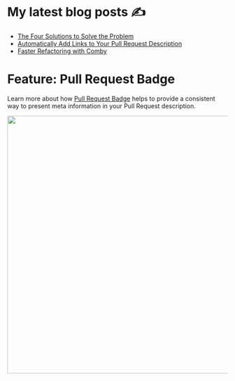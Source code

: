 
# My latest blog posts ✍️

- [The Four Solutions to Solve the Problem](https://stefanbuck.com/blog/the-four-solutions-to-solve-the-problem)
- [Automatically Add Links to Your Pull Request Description](https://stefanbuck.com/blog/automatically-add-links-to-your-pull-request-description)
- [Faster Refactoring with Comby](https://stefanbuck.com/blog/faster-refactoring-with-comby)

# Feature: Pull Request Badge

Learn more about how [Pull Request Badge](https://pullrequestbadge.com/) helps to provide a consistent way to present meta information in your Pull Request description.  

<a href="https://pullrequestbadge.com/"><img src="https://user-images.githubusercontent.com/1393946/75721049-e781f800-5cd7-11ea-9621-b78c247c511d.png" width="591"></a>

